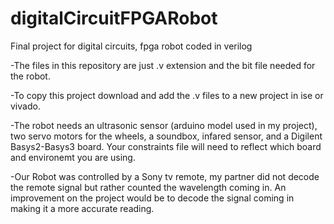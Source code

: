 # digitalCircuitFPGARobot
Final project for digital circuits, fpga robot coded in verilog

-The files in this repository are just .v extension and the bit file needed for the robot.

-To copy this project download and add the .v files to a new project in ise or vivado.

-The robot needs an ultrasonic sensor (arduino model used in my project), two servo motors for the wheels, 
a soundbox, infared sensor, and a Digilent Basys2-Basys3 board.  Your constraints file will need to reflect which board and environemt
you are using.

-Our Robot was controlled by a Sony tv remote, my partner did not decode the remote signal but rather counted the wavelength 
coming in.  An improvement on the project would be to decode the signal coming in making it a more accurate reading.
